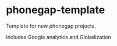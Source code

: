 phonegap-template
=================

Template for new phonegap projects.

Includes Google analytics and Globalization

